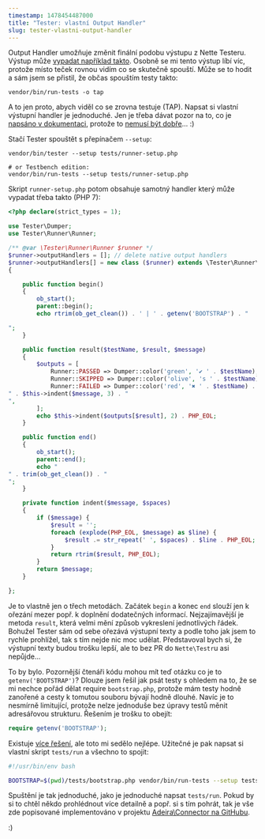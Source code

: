 ```yaml
---
timestamp: 1478454487000
title: "Tester: vlastní Output Handler"
slug: tester-vlastni-output-handler
---
```

Output Handler umožňuje změnit finální podobu výstupu z Nette Testeru. Výstup může [vypadat například takto](https://travis-ci.org/adeira/connector/jobs/173698139). Osobně se mi tento výstup líbí víc, protože místo teček rovnou vidím co se skutečně spouští. Může se to hodit a sám jsem se přistil, že občas spouštím testy takto:

```
vendor/bin/run-tests -o tap
```

A to jen proto, abych viděl co se zrovna testuje (TAP). Napsat si vlastní výstupní handler je jednoduché. Jen je třeba dávat pozor na to, co je [napsáno v dokumentaci](https://tester.nette.org/#toc-setup-path), protože to [nemusí být dobře](https://github.com/nette/web-content/pull/473)... :)

Stačí Tester spouštět s přepínačem `--setup`:

```
vendor/bin/tester --setup tests/runner-setup.php

# or Testbench edition:
vendor/bin/run-tests --setup tests/runner-setup.php
```

Skript `runner-setup.php` potom obsahuje samotný handler který může vypadat třeba takto (PHP 7):

```php
<?php declare(strict_types = 1);

use Tester\Dumper;
use Tester\Runner\Runner;

/** @var \Tester\Runner\Runner $runner */
$runner->outputHandlers = []; // delete native output handlers
$runner->outputHandlers[] = new class ($runner) extends \Tester\Runner\Output\ConsolePrinter
{

	public function begin()
	{
		ob_start();
		parent::begin();
		echo rtrim(ob_get_clean()) . ' | ' . getenv('BOOTSTRAP') . "

";
	}

	public function result($testName, $result, $message)
	{
		$outputs = [
			Runner::PASSED => Dumper::color('green', '✔ ' . $testName),
			Runner::SKIPPED => Dumper::color('olive', 's ' . $testName) . "($message)",
			Runner::FAILED => Dumper::color('red', '✖ ' . $testName) . "
" . $this->indent($message, 3) . "
",
		];
		echo $this->indent($outputs[$result], 2) . PHP_EOL;
	}

	public function end()
	{
		ob_start();
		parent::end();
		echo "
" . trim(ob_get_clean()) . "
";
	}

	private function indent($message, $spaces)
	{
		if ($message) {
			$result = '';
			foreach (explode(PHP_EOL, $message) as $line) {
				$result .= str_repeat(' ', $spaces) . $line . PHP_EOL;
			}
			return rtrim($result, PHP_EOL);
		}
		return $message;
	}

};
```

Je to vlastně jen o třech metodách. Začátek `begin` a konec `end` slouží jen k ořezání mezer popř. k doplnění dodatečných informací. Nejzajímavější je metoda `result`, která velmi mění způsob vykreslení jednotlivých řádek. Bohužel Tester sám od sebe ořezává výstupní texty a podle toho jak jsem to rychle prohlížel, tak s tím nejde nic moc udělat. Představoval bych si, že výstupní texty budou trošku lepší, ale to bez PR do `Nette\Testr`u asi nepůjde...

To by bylo. Pozornější čtenáři kódu mohou mít teď otázku co je to `getenv('BOOTSTRAP')`? Dlouze jsem řešil jak psát testy s ohledem na to, že se mi nechce pořád dělat require `bootstrap.php`, protože mám testy hodně zanořené a cesty k tomutou souboru bývají hodně dlouhé. Navíc je to nesmírně limitující, protože nelze jednoduše bez úpravy testů měnit adresářovou strukturu. Řešením je trošku to obejít:

```php
require getenv('BOOTSTRAP');
```

Existuje [více řešení](https://github.com/nette/tester/issues/275), ale toto mi sedělo nejlépe. Užitečné je pak napsat si vlastní skript `tests/run` a všechno to spojit:

```bash
#!/usr/bin/env bash

BOOTSTRAP=$(pwd)/tests/bootstrap.php vendor/bin/run-tests --setup tests/runner-setup.php
```

Spuštění je tak jednoduché, jako je jednoduché napsat `tests/run`. Pokud by si to chtěl někdo prohlédnout více detailně a popř. si s tím pohrát, tak je vše zde popisované implementováno v projektu [Adeira\Connector na GitHubu](https://github.com/adeira/connector).

:)